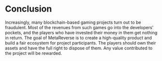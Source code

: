 # Conclusion

Increasingly, many blockchain-based gaming projects turn out to be fraudulent. Most of the revenues from such games go into the developers' pockets, and the players who have invested their money in them get nothing in return. The goal of MetaReverse is to create a high-quality product and build a fair ecosystem for project participants. The players should own their assets and have the full right to dispose of them. Any value contributed to the project will be rewarded.
